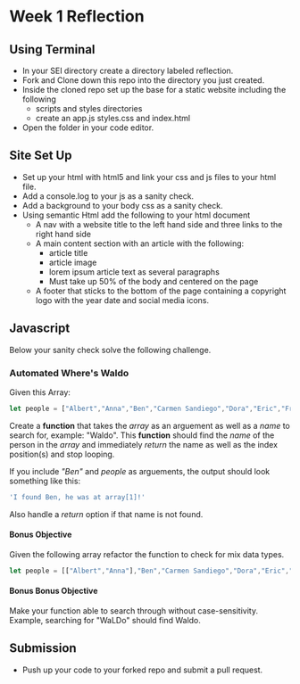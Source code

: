 # Week 1 Reflection

## Using Terminal
- In your SEI directory create a directory labeled reflection.
- Fork and Clone down this repo into the directory you just created. 
- Inside the cloned repo set up the base for a static website including the following
    - scripts and styles directories
    - create an app.js styles.css and index.html
- Open the folder in your code editor.

## Site Set Up
- Set up your html with html5 and link your css and js files to your html file.
- Add a console.log to your js as a sanity check. 
- Add a background to your body css as a sanity check.
- Using semantic Html add the following to your html document
    - A nav with a website title to the left hand side and three links to the right hand side
    - A main content section with an article with the following:
        - article title
        - article image
        - lorem ipsum article text as several paragraphs
        - Must take up 50% of the body and centered on the page
    - A footer that sticks to the bottom of the page containing a copyright logo with the year date and social media icons. 

## Javascript

Below your sanity check solve the following challenge. 

### Automated Where's Waldo

Given this Array:

```js
let people = ["Albert","Anna","Ben","Carmen Sandiego","Dora","Eric","Francis","Gary","Helen","Ira","Jake","Jane","John","kate","Louis","Mike","Nancy","Oscar","Paula","QuIncy","Regina","Sabrina","trevor","Unice","Victoria","Winston","Waldo","Xavier","Yancy","Zack"]
```

Create a **function** that takes the _array_ as an arguement as well as a _name_ to search for, example: "Waldo". This **function** should find the _name_ of the person in the _array_ and immediately _return_ the name as well as the index position(s) and stop looping.

If you include _"Ben"_ and _people_ as arguements, the output should look something like this:

```js
'I found Ben, he was at array[1]!'
```

Also handle a _return_ option if that name is not found. 

#### Bonus Objective
Given the following array refactor the function to check for mix data types.

```js
let people = [["Albert","Anna"],"Ben","Carmen Sandiego","Dora","Eric","Francis","Gary","Helen","Ira",["Jake","Jane","John"],"kate","Louis","Mike","Nancy","Oscar","Paula","QuIncy","Regina","Sabrina","trevor","Unice","Victoria",["Winston","Waldo"],"Xavier","Yancy","Zack"]
```

#### Bonus Bonus Objective
Make your function able to search through without case-sensitivity. Example, searching for "WaLDo" should find Waldo.

## Submission
- Push up your code to your forked repo and submit a pull request. 
